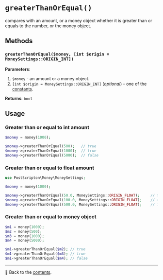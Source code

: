 # `greaterThanOrEqual()`

сompares with an amount, or a money object whether it is greater than or equals to the number, or the money object.

## Methods

### `greaterThanOrEqual($money, [int $origin = MoneySettings::ORIGIN_INT])`
**Parameters**:
1. `$money` - an amount or a money object.
2. `[int $origin = MoneySettings::ORIGIN_INT]` (*optional*) - one of the [constants](/docs/02_settings/origin.md#constants).

**Returns**: `bool`

## Usage

### Greater than or equal to int amount

```php
$money = money(1000);

$money->greaterThanOrEqual(500);   // true
$money->greaterThanOrEqual(1000);  // true
$money->greaterThanOrEqual(5000);  // false
```

### Greater than or equal to float amount

```php
use PostScripton\Money\MoneySettings;

$money = money(1000);

$money->greaterThanOrEqual(50.0, MoneySettings::ORIGIN_FLOAT);     // true
$money->greaterThanOrEqual(100.0, MoneySettings::ORIGIN_FLOAT);    // true
$money->greaterThanOrEqual(500.0, MoneySettings::ORIGIN_FLOAT);    // false
```

### Greater than or equal to money object

```php
$m1 = money(1000);
$m2 = money(500);
$m3 = money(1000);
$m4 = money(5000);

$m1->greaterThanOrEqual($m2); // true
$m1->greaterThanOrEqual($m3); // true
$m1->greaterThanOrEqual($m4); // false
```

---

📌 Back to the [contents](/docs/04_money/README.md).
